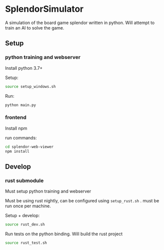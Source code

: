 # SplendorSimulator
A simulation of the board game splendor written in python. Will attempt to train an AI to solve the game.

## Setup

### python training and webserver
Install python 3.7+

Setup:
```bash
source setup_windows.sh
```

Run:
```bash
python main.py
```

### frontend

Install npm

run commands:
```bash
cd splendor-web-viewer
npm install
```

## Develop

### rust submodule

Must setup python training and webserver

Must be using rust nightly, can be configured using `setup_rust.sh` . must be run once per machine.

Setup + develop:
```bash
source rust_dev.sh
```

Run tests on the python binding. Will build the rust project
```bash
source rust_test.sh
```